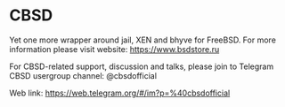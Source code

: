 CBSD
====

Yet one more wrapper around jail, XEN and bhyve for FreeBSD.
For more information please visit website: https://www.bsdstore.ru


For CBSD-related support, discussion and talks, please join to Telegram CBSD usergroup channel: @cbsdofficial

Web link: https://web.telegram.org/#/im?p=%40cbsdofficial
